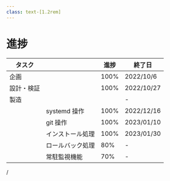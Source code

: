 ```yaml
---
class: text-[1.2rem]
---
```


# 進捗

| タスク | | 進捗 | 終了日 |
|-|-|-|-|
| 企画 || <span class="text-green-500">100%</span> | 2022/10/6 |
| 設計・検証 || <span class="text-green-500">100%</span> | 2022/10/27 |
| 製造 ||| - |
|| systemd 操作 | <span class="text-green-500">100%</span> | 2022/12/16 |
|| git 操作 | <span class="text-green-500">100%</span> | 2023/01/10 |
|| インストール処理 | <span class="text-green-500">100%</span> | 2023/01/30 |
|| ロールバック処理 | <span class="text-orange-500">80%</span> | - |
|| 常駐監視機能 | <span class="text-orange-500">70%</span> | - |

<div
  class="absolute bottom-[1rem] right-[1rem] text-[1rem]"
>
  <SlideCurrentNo /> / <SlidesTotal />
</div>